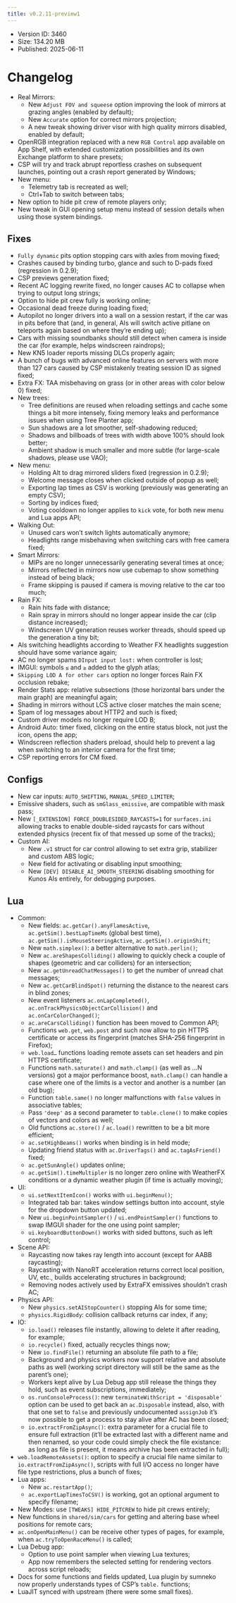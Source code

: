 ```yaml
---
title: v0.2.11-preview1
---
```


*   Version ID: 3460
*   Size: 134.20 MB
*   Published: 2025-06-11

# Changelog
*   Real Mirrors:
    *   New `Adjust FOV and squeese` option improving the look of mirrors at grazing angles (enabled by default);
    *   New `Accurate` option for correct mirrors projection;
    *   A new tweak showing driver visor with high quality mirrors disabled, enabled by default;
*   OpenRGB integration replaced with a new `RGB Control` app available on App Shelf, with extended customization possibilities and its own Exchange platform to share presets;
*   CSP will try and track abrupt reportless crashes on subsequent launches, pointing out a crash report generated by Windows;
*   New menu:
    *   Telemetry tab is recreated as well;
    *   Ctrl+Tab to switch between tabs;
*   New option to hide pit crew of remote players only;
*   New tweak in GUI opening setup menu instead of session details when using those system bindings.

## Fixes

*   `Fully dynamic` pits option stopping cars with axles from moving fixed;
*   Crashes caused by binding turbo, glance and such to D-pads fixed (regression in 0.2.9);
*   CSP previews generation fixed;
*   Recent AC logging rewrite fixed, no longer causes AC to collapse when trying to output long strings;
*   Option to hide pit crew fully is working online;
*   Occasional dead freeze during loading fixed;
*   Autopilot no longer drivers into a wall on a session restart, if the car was in pits before that (and, in general, AIs will switch active pitlane on teleports again based on where they’re ending up);
*   Cars with missing soundbanks should still detect when camera is inside the car (for example, helps windscreen raindrops);
*   New KN5 loader reports missing DLCs properly again;
*   A bunch of bugs with advanced online features on servers with more than 127 cars caused by CSP mistakenly treating session ID as signed fixed;
*   Extra FX: TAA misbehaving on grass (or in other areas with color below 0) fixed;
*   New trees:
    *   Tree definitions are reused when reloading settings and cache some things a bit more intensely, fixing memory leaks and performance issues when using Tree Planter app;
    *   Sun shadows are a lot smoother, self-shadowing reduced;
    *   Shadows and billboads of trees with width above 100% should look better;
    *   Ambient shadow is much smaller and more subtle (for large-scale shadows, please use VAO);
*   New menu:
    *   Holding Alt to drag mirrored sliders fixed (regression in 0.2.9);
    *   Welcome message closes when clicked outside of popup as well;
    *   Exporting lap times as CSV is working (previously was generating an empty CSV);
    *   Sorting by indices fixed;
    *   Voting cooldown no longer applies to `kick` vote, for both new menu and Lua apps API;
*   Walking Out:
    *   Unused cars won’t switch lights automatically anymore;
    *   Headlights range misbehaving when switching cars with free camera fixed;
*   Smart Mirrors:
    *   MIPs are no longer unnecessarily generating several times at once;
    *   Mirrors reflected in mirrors now use cubemap to show something instead of being black;
    *   Frame skipping is paused if camera is moving relative to the car too much;
*   Rain FX:
    *   Rain hits fade with distance;
    *   Rain spray in mirrors should no longer appear inside the car (clip distance increased);
    *   Windscreen UV generation reuses worker threads, should speed up the generation a tiny bit;
*   AIs switching headlights according to Weather FX headlights suggestion should have some variance again;
*   AC no longer spams `DInput input lost:` when controller is lost;
*   IMGUI: symbols `≤` and `≥` added to the glyph atlas;
*   `Skipping LOD A for other cars` option no longer forces Rain FX occlusion rebake;
*   Render Stats app: relative subsections (those horizontal bars under the main graph) are meaningful again;
*   Shading in mirrors without LCS active closer matches the main scene;
*   Spam of log messages about HTTP2 and such is fixed;
*   Custom driver models no longer require LOD B;
*   Android Auto: timer fixed, clicking on the entire status block, not just the icon, opens the app;
*   Windscreen reflection shaders preload, should help to prevent a lag when switching to an interior camera for the first time;
*   CSP reporting errors for CM fixed.

## Configs

*   New car inputs: `AUTO_SHIFTING`, `MANUAL_SPEED_LIMITER`;
*   Emissive shaders, such as `smGlass_emissive`, are compatible with mask pass;
*   New `[_EXTENSION] FORCE_DOUBLESIDED_RAYCASTS=1` for `surfaces.ini` allowing tracks to enable double-sided raycasts for cars without extended physics (recent fix of that messed up some of the tracks);
*   Custom AI:
    *   New `.v1` struct for car control allowing to set extra grip, stabilizer and custom ABS logic;
    *   New field for activating or disabling input smoothing;
    *   New `[DEV] DISABLE_AI_SMOOTH_STEERING` disabling smoothing for Kunos AIs entirely, for debugging purposes.

## Lua

*   Common:
    *   New fields: `ac.getCar().anyFlamesActive`, `ac.getSim().bestLapTimeMs` (global best time), `ac.getSim().isMouseSteeringActive`, `ac.getSim().originShift`;
    *   New `math.simplex()`: a better alternative to `math.perlin()`;
    *   New `ac.areShapesColliding()` allowing to quickly check a couple of shapes (geometric and car colliders) for an intersection;
    *   New `ac.getUnreadChatMessages()` to get the number of unread chat messages;
    *   New `ac.getCarBlindSpot()` returning the distance to the nearest cars in blind zones;
    *   New event listeners `ac.onLapCompleted()`, `ac.onTrackPhysicsObjectCarCollision()` and `ac.onCarColorChanged()`;
    *   `ac.areCarsColliding()` function has been moved to Common API;
    *   Functions `web.get`, `web.post` and such now allow to pin HTTPS certificate or access its fingerprint (matches SHA-256 fingerprint in Firefox);
    *   `web.load…` functions loading remote assets can set headers and pin HTTPS certificate;
    *   Functions `math.saturate()` and `math.clamp()` (as well as …N versions) got a major performance boost, `math.clamp()` can handle a case where one of the limits is a vector and another is a number (an old bug);
    *   Function `table.same()` no longer malfunctions with `false` values in associative tables;
    *   Pass `'deep'` as a second parameter to `table.clone()` to make copies of vectors and colors as well;
    *   Old functions `ac.store()` / `ac.load()` rewritten to be a bit more efficient;
    *   `ac.setHighBeams()` works when binding is in held mode;
    *   Updating friend status with `ac.DriverTags()` and `ac.tagAsFriend()` fixed;
    *   `ac.getSunAngle()` updates online;
    *   `ac.getSim().timeMultipler` is no longer zero online with WeatherFX conditions or a dynamic weather plugin (if time is actually moving);
*   UI:
    *   `ui.setNextItemIcon()` works with `ui.beginMenu()`;
    *   Integrated tab bar: takes window settings button into account, style for the dropdown button updated;
    *   New `ui.beginPointSampler()` / `ui.endPointSampler()` functions to swap IMGUI shader for the one using point sampler;
    *   `ui.keyboardButtonDown()` works with sided buttons, such as left control;
*   Scene API:
    *   Raycasting now takes ray length into account (except for AABB raycasting);
    *   Raycasting with NanoRT acceleration returns correct local position, UV, etc., builds accelerating structures in background;
    *   Removing nodes actively used by ExtraFX emissives shouldn’t crash AC;
*   Physics API:
    *   New `physics.setAIStopCounter()` stopping AIs for some time;
    *   `physics.RigidBody`: collision callback returns car index, if any;
*   IO:
    *   `io.load()` releases file instantly, allowing to delete it after reading, for example;
    *   `io.recycle()` fixed, actually recycles things now;
    *   New `io.findFile()` returning an absolute file path to a file;
    *   Background and physics workers now support relative and absolute paths as well (working script directory will still be the same as the parent’s one);
    *   Workers kept alive by Lua Debug app still release the things they hold, such as event subscriptions, immediately;
    *   `os.runConsoleProcess()`: new `terminateWithScript = 'disposable'` option can be used to get back an `ac.Disposable` instead, also, with that one set to `false` and previously undocumented `assignJob` it’s now possible to get a process to stay alive after AC has been closed;
    *   `io.extractFromZipAsync()`: extra parameter for a crucial file to ensure full extraction (it’ll be extracted last with a different name and then renamed, so your code could simply check the file existance: as long as file is present, it means archive has been extracted in full);
*   `web.loadRemoteAssets()`: option to specify a crucial file name similar to `io.extractFromZipAsync()`, scripts with full I/O access no longer have file type restrictions, plus a bunch of fixes;
*   Lua apps:
    *   New `ac.restartApp()`;
    *   `ac.exportLapTimesToCSV()` is working, got an optional argument to specify filename;
*   New Modes: use `[TWEAKS] HIDE_PITCREW` to hide pit crews entirely;
*   New functions in `shared/sim/cars` for getting and altering base wheel positions for remote cars;
*   `ac.onOpenMainMenu()` can be receive other types of pages, for example, when `ac.tryToOpenRaceMenu()` is called;
*   Lua Debug app:
    *   Option to use point sampler when viewing Lua textures;
    *   App now remembers the selected setting for rendering vectors across script reloads;
*   Docs for some functions and fields updated, Lua plugin by sumneko now properly understands types of CSP’s `table.` functions;
*   LuaJIT synced with upstream (there were some small fixes).
